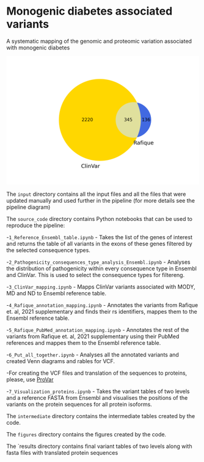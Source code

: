# Monogenic diabetes associated variants
A systematic mapping of the genomic and proteomic variation associated with monogenic diabetes

![alt text](https://github.com/kuznetsovaks/MD_variants/blob/60cfe2446d6d48e6f7227c2e4fe0f793c2bf3406/figures/ClinVar_Rafique.png?raw=true)

The `input` directory contains all the input files and all the files that were updated 
manually and used further in the pipeline (for more details see the pipeline diagram)

The `source_code` directory contains Python notebooks that can be used to reproduce the pipeline:

-`1_Reference_Ensembl_table.ipynb` - Takes the list of the genes of interest and returns the table 
of all variants in the exons of these genes filtered by the selected consequence types.

-`2_Pathogenicity_consequences_type_analysis_Ensembl.ipynb` - Analyses the distribution of 
pathogenicity within every consequence type in Ensembl and ClinVar. This is used to select
 the consequence types for filtereng.

-`3_ClinVar_mapping.ipynb` - Mapps ClinVar variants associated with MODY, MD and ND to Ensembl
 reference table.

-`4_Rafique_annotation_mapping.ipynb` - Annotates the variants from Rafique et. al, 2021 
supplementary and finds their rs identifiers, mappes them to the Ensembl reference table.

-`5_Rafique_PubMed_annotation_mapping.ipynb` - Annotates the rest of the variants from
 Rafique et. al, 2021 supplementary using their PubMed references and mappes them 
 to the Ensembl reference table. 
 
-`6_Put_all_together.ipynb` - Analyses all the annotated variants and created Venn diagrams 
and rables for VCF.

-For creating the VCF files and translation of the sequences to proteins, please, 
use [ProVar](https://github.com/ProGenNo/ProHap.git)

-`7_Visualization_proteins.ipynb` - Takes the variant tables of two levels and a reference 
FASTA from Ensembl and visualises the positions of the variants on the protein sequences 
for all protein isoforms.

The `intermediate` directory contains the intermediate tables created by the code.

The `figures` directory contains the figures created by the code.

The `results directory contains final variant tables of two levels along with fasta files with translated protein sequences

